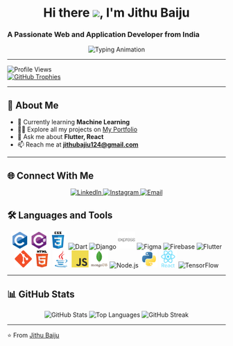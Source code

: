 <h1 align="center">Hi there <img src="https://media.giphy.com/media/hvRJCLFzcasrR4ia7z/giphy.gif" width="35">, I'm Jithu Baiju</h1>
 
### A Passionate Web and Application Developer from India  
<p align="center">
  <img src="https://readme-typing-svg.herokuapp.com?font=Fira+Code&size=22&pause=1000&color=00FF00&width=435&lines=Hello%2C+I'm+Jithu+Baiju!;Welcome+to+my+GitHub+Profile;I+love+building+cool+things+with+code!" alt="Typing Animation" />
</p>

---

![Profile Views](https://komarev.com/ghpvc/?username=jithubaiju55&label=Profile%20views&color=0e75b6&style=flat)  
[![GitHub Trophies](https://github-profile-trophy.vercel.app/?username=jithubaiju55)](https://github.com/ryo-ma/github-profile-trophy)

---

## 🚀 About Me
- 🌱 Currently learning **Machine Learning**
- 👨‍💻 Explore all my projects on [My Portfolio](https://jithubaiju55.github.io/)
- 💬 Ask me about **Flutter, React**
- 📫 Reach me at **jithubajiu124@gmail.com**

---

## 🌐 Connect With Me  
<div align="center">
    <a href="https://linkedin.com/in/jithu-baiju" target="_blank">
        <img src="https://img.shields.io/badge/LinkedIn-0A66C2?style=for-the-badge&logo=linkedin&logoColor=white" alt="LinkedIn"/>
    </a>
    <a href="https://instagram.com/jithu_2440" target="_blank">
        <img src="https://img.shields.io/badge/Instagram-E4405F?style=for-the-badge&logo=instagram&logoColor=white" alt="Instagram"/>
    </a>
    <a href="mailto:jithubajiu124@gmail.com" target="_blank">
        <img src="https://img.shields.io/badge/Email-D14836?style=for-the-badge&logo=gmail&logoColor=white" alt="Email"/>
    </a>
</div>


## 🛠️ Languages and Tools
<div align="center">
    <img src="https://raw.githubusercontent.com/devicons/devicon/master/icons/c/c-original.svg" alt="C" width="40" height="40"/>
    <img src="https://raw.githubusercontent.com/devicons/devicon/master/icons/csharp/csharp-original.svg" alt="C#" width="40" height="40"/>
    <img src="https://raw.githubusercontent.com/devicons/devicon/master/icons/css3/css3-original-wordmark.svg" alt="CSS3" width="40" height="40"/>
    <img src="https://www.vectorlogo.zone/logos/dartlang/dartlang-icon.svg" alt="Dart" width="40" height="40"/>
    <img src="https://cdn.worldvectorlogo.com/logos/django.svg" alt="Django" width="40" height="40"/>
    <img src="https://raw.githubusercontent.com/devicons/devicon/master/icons/express/express-original-wordmark.svg" alt="Express" width="40" height="40"/>
    <img src="https://www.vectorlogo.zone/logos/figma/figma-icon.svg" alt="Figma" width="40" height="40"/>
    <img src="https://www.vectorlogo.zone/logos/firebase/firebase-icon.svg" alt="Firebase" width="40" height="40"/>
    <img src="https://www.vectorlogo.zone/logos/flutterio/flutterio-icon.svg" alt="Flutter" width="40" height="40"/>
    <img src="https://raw.githubusercontent.com/devicons/devicon/master/icons/git/git-original.svg" alt="Git" width="40" height="40"/>
    <img src="https://raw.githubusercontent.com/devicons/devicon/master/icons/html5/html5-original-wordmark.svg" alt="HTML5" width="40" height="40"/>
    <img src="https://raw.githubusercontent.com/devicons/devicon/master/icons/java/java-original.svg" alt="Java" width="40" height="40"/>
    <img src="https://raw.githubusercontent.com/devicons/devicon/master/icons/javascript/javascript-original.svg" alt="JavaScript" width="40" height="40"/>
    <img src="https://raw.githubusercontent.com/devicons/devicon/master/icons/mongodb/mongodb-original-wordmark.svg" alt="MongoDB" width="40" height="40"/>
    <img src="https://www.vectorlogo.zone/logos/nodejs/nodejs-horizontal.svg" alt="Node.js" width="40" height="40"/>
    <img src="https://raw.githubusercontent.com/devicons/devicon/master/icons/python/python-original.svg" alt="Python" width="40" height="40"/>
    <img src="https://raw.githubusercontent.com/devicons/devicon/master/icons/react/react-original-wordmark.svg" alt="React" width="40" height="40"/>
    <img src="https://www.vectorlogo.zone/logos/tensorflow/tensorflow-icon.svg" alt="TensorFlow" width="40" height="40"/>
</div>

---

## 📊 GitHub Stats

<div align="center">
    <img src="https://github-readme-stats.vercel.app/api?username=jithubaiju55&show_icons=true&theme=radical" alt="GitHub Stats" height="180px"/>
    <img src="https://github-readme-stats.vercel.app/api/top-langs/?username=jithubaiju55&layout=compact&theme=radical" alt="Top Languages" height="180px"/>
    <img src="https://github-readme-streak-stats.herokuapp.com/?user=jithubaiju55&theme=radical" alt="GitHub Streak" height="180px"/>
</div>

---

⭐️ From [Jithu Baiju](https://github.com/jithubaiju55)
